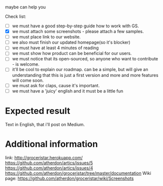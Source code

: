 

maybe can help you

Check list:

- [ ] we must have a good step-by-step guide how to work with GS.
- [x] we must attach some screenshots - please attach a few samples.
- [ ] we must place link to our website.
- [ ] we also must finish our updated homepage(so it's blocker)
- [ ] we must have at least 4 minutes of reading
- [ ] we must show how product can be beneficial for our users.
- [ ] we must notice that its open-sourced, so anyone who want to contribute - is welcome.
- [ ] it'll be cool to explain our roadmap. can be a simple, but will give an understanding that this is just a first version and more and more features will come soon.
- [ ] we must ask for claps, cause it's important.
- [ ] we must have a 'juicy' english and it must be a little fun

# Expected result
Text in English, that i'll post on Medium.


# Additional information
link: http://groceristar.herokuapp.com/
https://github.com/atherdon/artics/issues/5
https://github.com/atherdon/artics/issues/4
https://github.com/atherdon/groceristar/tree/master/documentation
Wiki page: https://github.com/atherdon/groceristar/wiki/Screenshots


